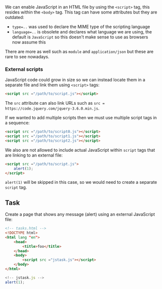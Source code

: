 We can enable JavaScript in an HTML file by using the `<script>` tag, this resides within the `<body>` tag. This tag can have some attributes but they are outdated:

- `type=..` was used to declare the MIME type of the scripting language
- `language=..` is obsolete and declares what language we are using, the default is `JavaScript` so this doesn't make sense to use as browsers now assume this

There are more as well such as `module` and `application/json` but these are rare to see nowadays.
### External scripts
JavaScript code could grow in size so we can instead locate them in a separate file and link them using `<script>` tags:

```html
<script src ="/path/to/script.js"></script>
```

The `src` attribute can also link URLs such as `src = https://code.jquery.com/jquery-3.6.0.min.js`. 

If we wanted to add multiple scripts then we must use multiple script tags in a sequence:

```html
<script src ="/path/to/script0.js"></script>
<script src ="/path/to/script1.js"></script>
<script src ="/path/to/script2.js"></script>
```

We also are not allowed to include actual JavaScript within `script` tags that are linking to an external file:

```html
<script src ="/path/to/script.js">
	alert(1);
</script>
```

`alert(1)` will be skipped in this case, so we would need to create a separate `script` tag.
## Task
Create a page that shows any message (alert) using an external JavaScript file:

```html
<!-- tasks.html -->
<!DOCTYPE html>
<html lang "en">
	<head>
		<title>foo</title>
	</head>
	<body>
		<script src ="jstask.js"></script>
	</body>
</html>
```

```javascript
<!-- jstask.js -->
alert(1);
```
